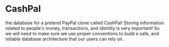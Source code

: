# CashPal
 the database for a pretend PayPal clone called CashPal! Storing information related to people's money, transactions, and identity is very important! So we will need to make sure we use proper conventions to build a safe, and reliable database architecture that our users can rely on.
